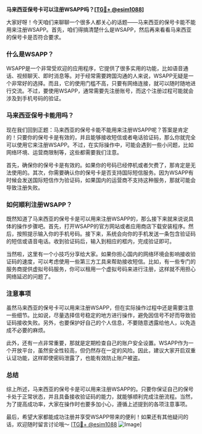 **马来西亚保号卡可以注册WSAPP吗？[[TG💪+ @esim1088](https://t.me/s/esim1088)]**

大家好呀！今天咱们来聊聊一个很多人都关心的话题——马来西亚的保号卡能不能用来注册WSAPP。首先，咱们得搞清楚什么是WSAPP，然后再来看看马来西亚的保号卡是否符合要求。

### 什么是WSAPP？

WSAPP是一个非常受欢迎的应用程序，它提供了很多实用的功能，比如语音通话、视频聊天、即时消息等。对于经常需要跨国沟通的人来说，WSAPP无疑是一个非常好的选择。而且，它的使用门槛不高，只要有网络连接，就可以随时随地进行交流。不过，要使用WSAPP，通常需要先注册账号，而这个注册过程可能就会涉及到手机号码的验证。

### 马来西亚保号卡能用吗？

现在我们回到正题：马来西亚的保号卡能不能用来注册WSAPP呢？答案是肯定的！只要你的保号卡是有效的，并且能够接收短信或者电话验证码，那么你就完全可以使用它来注册WSAPP。不过，在实际操作中，可能会遇到一些小问题，比如网络环境、运营商限制等，这些都需要我们注意。

首先，确保你的保号卡是有效的。如果你的号码已经停机或者欠费了，那肯定是无法使用的。其次，你需要确认你的保号卡是否支持国际短信服务。因为WSAPP有时候会发送国际短信作为验证码，如果国内的运营商不支持这种服务，那就可能会导致注册失败。

### 如何顺利注册WSAPP？

既然知道了马来西亚的保号卡是可以用来注册WSAPP的，那么接下来就来说说具体的操作步骤吧。首先，打开WSAPP的官方网站或者应用商店下载安装程序。然后，按照提示输入你的手机号码。接下来，系统会向你的手机发送一条包含验证码的短信或语音电话。收到验证码后，输入到相应的框内，完成验证即可。

当然啦，这里有一个小技巧分享给大家。如果你担心国内的网络环境会影响接收验证码的速度，可以考虑使用一些第三方工具来帮助接收短信。比如，有一些专门的服务商提供虚拟号码服务，你可以租用一个虚拟号码来进行注册，这样就不用担心网络延迟的问题了。

### 注意事项

虽然马来西亚的保号卡可以用来注册WSAPP，但在实际操作过程中还是需要注意一些细节。比如说，尽量选择信号稳定的地方进行操作，避免因信号不好而导致验证码接收失败。另外，也要保护好自己的个人信息，不要随意透露给他人，以免造成不必要的麻烦。

此外，还有一点非常重要，那就是定期检查自己的账户安全设置。WSAPP作为一个开放平台，虽然安全性较高，但仍然存在一定的风险。因此，建议大家开启双重认证功能，这样即使密码泄露了，也能有效防止账户被盗。

### 总结

综上所述，马来西亚的保号卡是可以用来注册WSAPP的。只要你保证自己的保号卡处于正常状态，并且具备接收验证码的能力，就能够顺利完成注册流程。当然，为了提高成功率，大家在操作时也要多加小心，遵循上述提到的各项注意事项。

最后，希望大家都能成功注册并享受WSAPP带来的便利！如果还有其他疑问的话，欢迎随时留言讨论哦～ [[TG💪+ @esim1088](https://t.me/s/esim1088) ![Image](https://i.postimg.cc/4NQfJmqS/Snipaste-2025-05-13-00-14-12.png)]